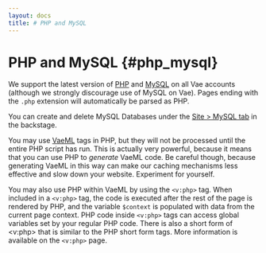 ```yaml
---
layout: docs
title: # PHP and MySQL
---
```


# PHP and MySQL {#php_mysql}

We support the latest version of [PHP](http://www.php.net/) and
[MySQL](http://www.mysql.com/) on all Vae accounts (although we strongly
discourage use of MySQL on Vae). Pages ending with the `.php` extension
will automatically be parsed as PHP.

You can create and delete MySQL Databases under the [Site &gt; MySQL
tab](#backstage.site.mysql) in the backstage.

You may use [VaeML](#vaeml) tags in PHP, but they will not be processed
until the entire PHP script has run. This is actually very powerful,
because it means that you can use PHP to *generate* VaeML code. Be
careful though, because generating VaeML in this way can make our
caching mechanisms less effective and slow down your website. Experiment
for yourself.

You may also use PHP within VaeML by using the `<v:php>` tag. When
included in a `<v:php>` tag, the code is executed after the rest of the
page is rendered by PHP, and the variable `$context` is populated with
data from the current page context. PHP code inside `<v:php>` tags can
access global variables set by your regular PHP code. There is also a
short form of &lt;v:php&gt; that is similar to the PHP short form tags.
More information is available on the `<v:php>` page.
